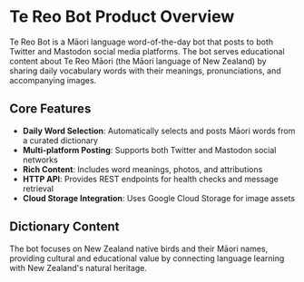 # Te Reo Bot Product Overview

Te Reo Bot is a Māori language word-of-the-day bot that posts to both Twitter and Mastodon social media platforms. The bot serves educational content about Te Reo Māori (the Māori language of New Zealand) by sharing daily vocabulary words with their meanings, pronunciations, and accompanying images.

## Core Features

- **Daily Word Selection**: Automatically selects and posts Māori words from a curated dictionary
- **Multi-platform Posting**: Supports both Twitter and Mastodon social networks
- **Rich Content**: Includes word meanings, photos, and attributions
- **HTTP API**: Provides REST endpoints for health checks and message retrieval
- **Cloud Storage Integration**: Uses Google Cloud Storage for image assets

## Dictionary Content

The bot focuses on New Zealand native birds and their Māori names, providing cultural and educational value by connecting language learning with New Zealand's natural heritage.
